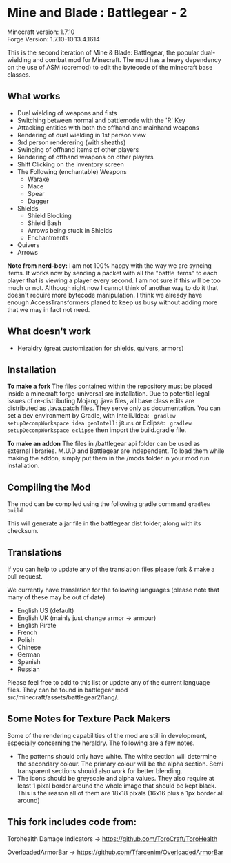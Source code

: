 Mine and Blade : Battlegear - 2
===============================
	
Minecraft version: 1.7.10  
Forge Version: 1.7.10-10.13.4.1614

This is the second iteration of Mine & Blade: Battlegear, the popular dual-wielding and combat mod for Minecraft.
The mod has a heavy dependency on the use of ASM (coremod) to edit the bytecode of the minecraft base classes. 

What works
----------
* Dual wielding of weapons and fists
* Switching between normal and battlemode with the 'R' Key
* Attacking entities with both the offhand and mainhand weapons
* Rendering of dual wielding in 1st person view
* 3rd person renderering (with sheaths)
* Swinging of offhand items of other players
* Rendering of offhand weapons on other players
* Shift Clicking on the inventory screen
* The Following (enchantable) Weapons
    + Waraxe
    + Mace
    + Spear
    + Dagger
* Shields
    + Shield Blocking
    + Shield Bash
    + Arrows being stuck in Shields
    + Enchantments
* Quivers
* Arrows

**Note from nerd-boy:** I am not 100% happy with the way we are syncing items. It works now by sending a packet with all the "battle items" to each player that is viewing a player every second. I am not sure if this will be too much or not. Although right now I cannot think of another way to do it that doesn't require more bytecode manipulation. I think we already have enough AccessTransformers planed to keep us busy without adding more that we may in fact not need.

What doesn't work
-----------------
* Heraldry (great customization for shields, quivers, armors)

Installation
------------
**To make a fork**
The files contained within the repository must be placed inside a minecraft forge-universal src installation.
Due to potential legal issues of re-distributing Mojang .java files, all base class edits are distributed as .java.patch files. They serve only as documentation.
You can set a dev environment by Gradle, with IntelliJIdea:
`` gradlew setupDecompWorkspace idea genIntellijRuns``
or Eclipse:
`` gradlew setupDecompWorkspace eclipse``
then import the build.gradle file.

**To make an addon**
The files in /battlegear api folder can be used as external libraries.
M.U.D and Battlegear are independent.
To load them while making the addon, simply put them in the /mods folder in your mod run installation.

Compiling the Mod
-----------------
The mod can be compiled using the following gradle command
``gradlew build``

This will generate a jar file in the battlegear dist folder, along with its checksum.

Translations
------------
If you can help to update any of the translation files please fork & make a pull request.

We currently have translation for the following languages (please note that many of these may be out of date)
* English US (default)
* English UK (mainly just change armor -> armour)
* English Pirate
* French
* Polish
* Chinese 
* German
* Spanish
* Russian

Please feel free to add to this list or update any of the current language files. They can be found in battlegear mod src/minecraft/assets/battlegear2/lang/.


Some Notes for Texture Pack Makers
----------------------------------

Some of the rendering capabilities of the mod are still in development, especially concerning the heraldry. The following are a few notes.
* The patterns should only have white. The white section will determine the secondary colour. The primary colour will be the alpha section. Semi transparent sections should also work for better blending.
* The icons should be greyscale and alpha values. They also require at least 1 pixal border around the whole image that should be kept black. This is the reason all of them are 18x18 pixals (16x16 plus a 1px border all around)

This fork includes code from:
------------------------------

Torohealth Damage Indicators -> https://github.com/ToroCraft/ToroHealth

OverloadedArmorBar -> https://github.com/Tfarcenim/OverloadedArmorBar
